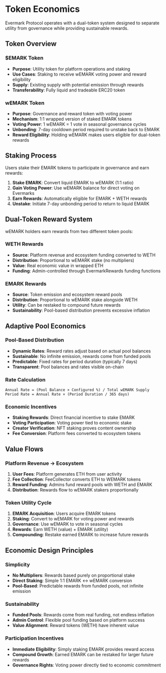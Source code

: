 # Token Economics

Evermark Protocol operates with a dual-token system designed to separate utility from governance while providing sustainable rewards.

## Token Overview

### $EMARK Token
- **Purpose**: Utility token for platform operations and staking
- **Use Cases**: Staking to receive wEMARK voting power and reward eligibility
- **Supply**: Existing supply with potential emission through rewards
- **Transferability**: Fully liquid and tradeable ERC20 token

### wEMARK Token  
- **Purpose**: Governance and reward token with voting power
- **Mechanism**: 1:1 wrapped version of staked EMARK tokens
- **Voting Power**: 1 wEMARK = 1 vote in seasonal governance cycles
- **Unbonding**: 7-day cooldown period required to unstake back to EMARK
- **Reward Eligibility**: Holding wEMARK makes users eligible for dual-token rewards

## Staking Process

Users stake their EMARK tokens to participate in governance and earn rewards:

1. **Stake EMARK**: Convert liquid EMARK to wEMARK (1:1 ratio)
2. **Gain Voting Power**: Use wEMARK balance for direct voting on Evermarks
3. **Earn Rewards**: Automatically eligible for EMARK + WETH rewards
4. **Unstake**: Initiate 7-day unbonding period to return to liquid EMARK

## Dual-Token Reward System

wEMARK holders earn rewards from two different token pools:

### WETH Rewards
- **Source**: Platform revenue and ecosystem funding converted to WETH
- **Distribution**: Proportional to wEMARK stake (no multipliers)
- **Value**: Real economic value in wrapped ETH
- **Funding**: Admin-controlled through EvermarkRewards funding functions

### EMARK Rewards
- **Source**: Token emission and ecosystem reward pools
- **Distribution**: Proportional to wEMARK stake alongside WETH
- **Utility**: Can be restaked to compound future rewards
- **Sustainability**: Pool-based distribution prevents excessive inflation

## Adaptive Pool Economics

### Pool-Based Distribution
- **Dynamic Rates**: Reward rates adjust based on actual pool balances
- **Sustainable**: No infinite emission, rewards come from funded pools
- **Predictable**: Fixed rates for period duration (typically 7 days)
- **Transparent**: Pool balances and rates visible on-chain

### Rate Calculation
```
Annual Rate = (Pool Balance × Configured %) / Total wEMARK Supply
Period Rate = Annual Rate × (Period Duration / 365 days)
```

### Economic Incentives
- **Staking Rewards**: Direct financial incentive to stake EMARK
- **Voting Participation**: Voting power tied to economic stake  
- **Creator Verification**: NFT staking proves content ownership
- **Fee Conversion**: Platform fees converted to ecosystem tokens

## Value Flows

### Platform Revenue → Ecosystem
1. **User Fees**: Platform generates ETH from user activity
2. **Fee Collection**: FeeCollector converts ETH to WEMARK tokens
3. **Reward Funding**: Admins fund reward pools with WETH and EMARK
4. **Distribution**: Rewards flow to wEMARK stakers proportionally

### Token Utility Cycle
1. **EMARK Acquisition**: Users acquire EMARK tokens
2. **Staking**: Convert to wEMARK for voting power and rewards
3. **Governance**: Use wEMARK to vote in seasonal cycles
4. **Rewards**: Earn WETH (value) + EMARK (utility)
5. **Compounding**: Restake earned EMARK to increase future rewards

## Economic Design Principles

### Simplicity
- **No Multipliers**: Rewards based purely on proportional stake
- **Direct Staking**: Simple 1:1 EMARK ↔ wEMARK conversion
- **Pool-Based**: Predictable rewards from funded pools, not infinite emission

### Sustainability  
- **Funded Pools**: Rewards come from real funding, not endless inflation
- **Admin Control**: Flexible pool funding based on platform success
- **Value Alignment**: Reward tokens (WETH) have inherent value

### Participation Incentives
- **Immediate Eligibility**: Simply staking EMARK provides reward access
- **Compound Growth**: Earned EMARK can be restaked for larger future rewards
- **Governance Rights**: Voting power directly tied to economic commitment